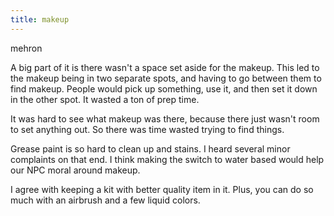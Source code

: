 ```yaml
---
title: makeup
---
```


mehron

A big part of it is there wasn't a space set aside for the makeup. This led to the makeup being in two separate spots, and having to go between them to find makeup. People would pick up something, use it,  and then set it down in the other spot. It wasted a ton of prep time.

It was hard to see what makeup was there, because there just wasn't room to set anything out. So there was time wasted trying to find things.

Grease paint is so hard to clean up and stains. I heard several minor complaints on that end. I think making the switch to water based would help our NPC moral around makeup.





I agree with keeping a kit  with better quality item in it. Plus, you can do so much with an airbrush and a few liquid colors.